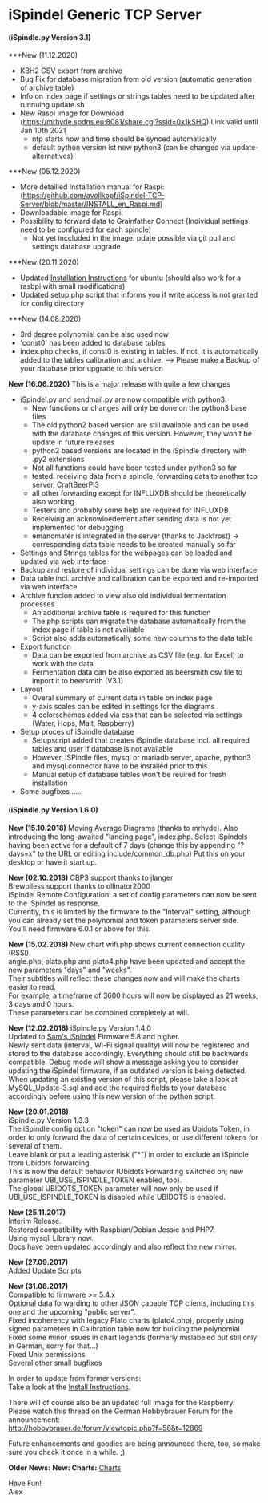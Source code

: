 # iSpindel Generic TCP Server

#### (iSpindle.py Version 3.1)
***New (11.12.2020)
- KBH2 CSV export from archive
- Bug Fix for database migration from old version (automatic generation of archive table)
- Info on index page if  settings or strings tables need to be updated after runnuing update.sh
- New Raspi Image for Download (https://mrhyde.spdns.eu:8081/share.cgi?ssid=0x1kSHQ) Link valid until Jan 10th 2021
	- ntp starts now and time should be synced automatically
	- default python version ist now python3 (can be changed via update-alternatives)

***New (05.12.2020)
- More detailied Installation manual for Raspi: (https://github.com/avollkopf/iSpindel-TCP-Server/blob/master/INSTALL_en_Raspi.md)
- Downloadable image for Raspi. 
- Possibility to forward data to Grainfather Connect (Individual settings need to be configured for each spindle)
	- Not yet inccluded in the image. pdate possible via git pull and settings database upgrade

***New (20.11.2020)
- Updated [Installation Instructions](INSTALL_en.md) for ubuntu (should also work for a rasbpi with small modifications)
- Updated setup.php script that informs you if write access is not granted for config directory

***New (14.08.2020)
-  3rd degree polynomial can be also used now 
- 'const0' has been added to database tables
- index.php checks, if const0 is existing in tables. If not, it is automatically added  to the tables calibration and archive.
--> Please make a Backup of your database prior upgrade to this version

**New (16.06.2020)**
This is a major release with quite a few changes
- iSpindel.py and sendmail.py are now compatible with python3.
	- New functions or changes will only be done on the python3 base files
	- The old python2 based version are still available and can be used with the database changes of this version. However, they won't be update in future releases
	- python2 based versions are located in the iSpindle directory with .py2 extensions
	- Not all functions could have been tested under python3 so far
	- tested: receiving data from a spindle, forwarding data to another tcp server, CraftBeerPi3
	- all other forwarding except for INFLUXDB should be theoretically also working
	- Testers and probably some help are required for INFLUXDB
	- Receiving an acknowloedement after sending data is not yet implemented for debugging
	- emanomater is integrated in the server (thanks to Jackfrost) -> corresponding data table needs to be created manually so far
- Settings and Strings tables for the webpages can be loaded and updated via web interface
- Backup and restore of individual settings can be done via web interface
- Data table incl. archive and calibration can be exported and re-imported via web interface
- Archive funcion added to view also old individual fermentation processes
	- An additional archive table is required for this function
	- The php scripts can migrate the database automaitcally from the index page if table is not available
	- Script also adds automatically some new columns to the data table
- Export function
    - Data can be exported from archive as CSV file (e.g. for Excel) to work with the data
	- Fermentation data can be also exported as beersmith csv file to import it to beersmith (V3.1)
- Layout
	- Overal summary of current data in table on index page
	- y-axis scales can be edited in settings for the diagrams
	- 4 colorschemes added via css that can be selected via settings (Water, Hops, Malt, Raspberry)  
- Setup proces of iSpindle database
	- Setupscript added that creates iSpindle database incl. all required tables and user if database is not available
	- However, iSPindle files, mysql or mariadb server, apache, python3 and mysql.connector have to be installed prior to this
	- Manual setup of database tables won't be reuired for fresh installation
- Some bugfixes .....

#### (iSpindle.py Version 1.6.0)

**New (15.10.2018)**
Moving Average Diagrams (thanks to mrhyde).
Also introducing the long-awaited "landing page", index.php.
Select iSpindels having been active for a default of 7 days (change this by appending "?days=x" to the URL or editing include/common_db.php)
Put this on your desktop or have it start up.

**New (02.10.2018)**
CBP3 support thanks to jlanger     
Brewpiless support thanks to ollinator2000     
iSpindel Remote Configuration: a set of config parameters can now be sent to the iSpindel as response.     
Currently, this is limited by the firmware to the "Interval" setting, although you can already set the polynomial and token parameters server side.      
You'll need firmware 6.0.1 or above for this.

**New (15.02.2018)**
New chart wifi.php shows current connection quality (RSSI).          
angle.php, plato.php and plato4.php have been updated and accept the new parameters "days" and "weeks".        
Their subtitles will reflect these changes now and will make the charts easier to read.        
For example, a timeframe of 3600 hours will now be displayed as 21 weeks, 3 days and 0 hours.      
These parameters can be combined completely at will.

**New (12.02.2018)**
iSpindle.py Version 1.4.0        
Updated to [Sam's iSpindel](https://github.com/universam1/iSpindel) Firmware 5.8 and higher.         
Newly sent data (interval, Wi-Fi signal quality) will now be registered and stored to the database accordingly.
Everything should still be backwards compatible.
Debug mode will show a message asking you to consider updating the iSpindel firmware, if an outdated version is being detected.
When updating an existing version of this script, please take a look at MySQL_Update-3.sql and add the required fields to your database accordingly before using this new version of the python script.


**New (20.01.2018)**     
iSpindle.py Version 1.3.3     
The iSpindle config option "token" can now be used as Ubidots Token, in order to only forward the data of certain devices, or use different tokens for several of them.     
Leave blank or put a leading asterisk ("*") in order to exclude an iSpindle from Ubidots forwarding.     
This is now the default behavior (Ubidots Forwarding switched on; new parameter UBI_USE_ISPINDLE_TOKEN enabled, too).     
The global UBIDOTS_TOKEN parameter will now only be used if UBI_USE_ISPINDLE_TOKEN is disabled while UBIDOTS is enabled.     

**New (25.11.2017)**     
Interim Release.      
Restored compatibility with Raspbian/Debian Jessie and PHP7.      
Using mysqli Library now.      
Docs have been updated accordingly and also reflect the new mirror.      

**New (27.09.2017)**  
Added Update Scripts  

**New (31.08.2017)**  
Compatible to firmware >= 5.4.x  
Optional data forwarding to other JSON capable TCP clients, including this one and the upcoming "public server".  
Fixed incoherency with legacy Plato charts (plato4.php), properly using signed parameters in Calibration table now for building the polynomial  
Fixed some minor issues in chart legends (formerly mislabeled but still only in German, sorry for that...)  
Fixed Unix permissions  
Several other small bugfixes  

In order to update from former versions:  
Take a look at the [Install Instructions](INSTALL_en.md).

There will of course also be an updated full image for the Raspberry.  
Please watch this thread on the German Hobbybrauer Forum for the announcement:  
http://hobbybrauer.de/forum/viewtopic.php?f=58&t=12869

Future enhancements and goodies are being announced there, too, so make sure you check it once in a while. ;)

**Older News:**
**New: Charts:**
[Charts](web/README_en.md)


Have Fun!    
Alex